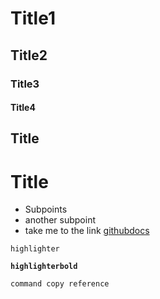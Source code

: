 # Title1
## Title2
### Title3
#### Title4

Title
-----

Title
=====

- Subpoints
- another subpoint
- take me to the link [githubdocs](https://docs.github.com/en)

``highlighter``

**`highlighterbold`**

```
command copy reference
```

